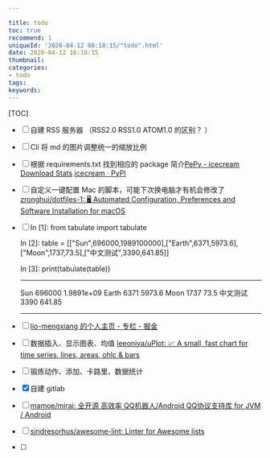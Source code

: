 ```yaml
---

title: todo
toc: true
recommend: 1
uniqueId: '2020-04-12 08:18:15/"todo".html'
date: 2020-04-12 16:18:15
thumbnail:
categories:
- todo
tags:
keywords:
---
```


[TOC]

<!--more-->

- [ ] 自建 RSS 服务器 （RSS2.0 RSS1.0 ATOM1.0 的区别？ ）

- [ ] Cli 将 md 的图片调整统一的缩放比例

- [ ] 根据 requirements.txt 找到相应的 package 简介[PePy - icecream Download Stats](https://pepy.tech/project/icecream)
  [icecream · PyPI](https://pypi.org/project/icecream/)

- [ ] 自定义一键配置 Mac 的脚本，可能下次换电脑才有机会修改了 [zronghui/dotfiles-1: 🖥️ Automated Configuration, Preferences and Software Installation for macOS](https://github.com/zronghui/dotfiles-1)

- [ ] In [1]: from tabulate import tabulate

  In [2]: table = [["Sun",696000,1989100000],["Earth",6371,5973.6],["Moon",1737,73.5],["中文测试",3390,641.85]]

  In [3]: print(tabulate(table))
  --------  ------  -------------
  Sun       696000     1.9891e+09
  Earth       6371  5973.6
  Moon        1737    73.5
  中文测试    3390   641.85

  --------  ------  -------------

- [ ] [lio-mengxiang 的个人主页 - 专栏 - 掘金](https://juejin.im/user/5a17ea7f51882575d42f1211/posts)

- [ ] 数据插入、显示图表、均值 [leeoniya/uPlot: 📈 A small, fast chart for time series, lines, areas, ohlc & bars](https://github.com/leeoniya/uPlot)

- [ ] 锻炼动作、添加、卡路里、数据统计

- [x] 自建 gitlab

- [ ] [mamoe/mirai: 全开源 高效率 QQ机器人/Android QQ协议支持库 for JVM / Android](https://github.com/mamoe/mirai)

- [ ] [sindresorhus/awesome-lint: Linter for Awesome lists](https://github.com/sindresorhus/awesome-lint)

- [ ] 
